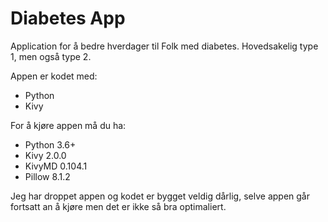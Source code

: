 # Diabetes App

Application for å bedre hverdager til Folk med diabetes. Hovedsakelig type 1, men også type 2.

Appen er kodet med:
- Python
- Kivy

For å kjøre appen må du ha:
- Python 3.6+
- Kivy 2.0.0
- KivyMD 0.104.1
- Pillow 8.1.2

Jeg har droppet appen og kodet er bygget veldig dårlig, selve appen går fortsatt an å kjøre men det er ikke så bra optimaliert.
